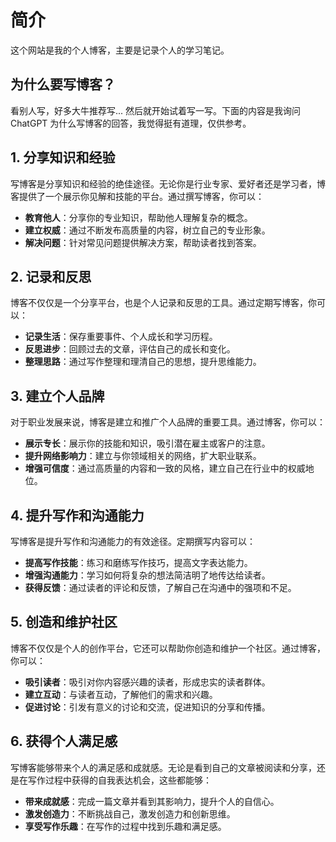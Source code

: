 # 简介

这个网站是我的个人博客，主要是记录个人的学习笔记。

## 为什么要写博客？

看别人写，好多大牛推荐写... 然后就开始试着写一写。下面的内容是我询问 ChatGPT 为什么写博客的回答，我觉得挺有道理，仅供参考。

## 1. 分享知识和经验

写博客是分享知识和经验的绝佳途径。无论你是行业专家、爱好者还是学习者，博客提供了一个展示你见解和技能的平台。通过撰写博客，你可以：
- **教育他人**：分享你的专业知识，帮助他人理解复杂的概念。
- **建立权威**：通过不断发布高质量的内容，树立自己的专业形象。
- **解决问题**：针对常见问题提供解决方案，帮助读者找到答案。

## 2. 记录和反思

博客不仅仅是一个分享平台，也是个人记录和反思的工具。通过定期写博客，你可以：
- **记录生活**：保存重要事件、个人成长和学习历程。
- **反思进步**：回顾过去的文章，评估自己的成长和变化。
- **整理思路**：通过写作整理和理清自己的思想，提升思维能力。

## 3. 建立个人品牌

对于职业发展来说，博客是建立和推广个人品牌的重要工具。通过博客，你可以：
- **展示专长**：展示你的技能和知识，吸引潜在雇主或客户的注意。
- **提升网络影响力**：建立与你领域相关的网络，扩大职业联系。
- **增强可信度**：通过高质量的内容和一致的风格，建立自己在行业中的权威地位。

## 4. 提升写作和沟通能力

写博客是提升写作和沟通能力的有效途径。定期撰写内容可以：
- **提高写作技能**：练习和磨练写作技巧，提高文字表达能力。
- **增强沟通能力**：学习如何将复杂的想法简洁明了地传达给读者。
- **获得反馈**：通过读者的评论和反馈，了解自己在沟通中的强项和不足。

## 5. 创造和维护社区

博客不仅仅是个人的创作平台，它还可以帮助你创造和维护一个社区。通过博客，你可以：
- **吸引读者**：吸引对你内容感兴趣的读者，形成忠实的读者群体。
- **建立互动**：与读者互动，了解他们的需求和兴趣。
- **促进讨论**：引发有意义的讨论和交流，促进知识的分享和传播。

## 6. 获得个人满足感

写博客能够带来个人的满足感和成就感。无论是看到自己的文章被阅读和分享，还是在写作过程中获得的自我表达机会，这些都能够：
- **带来成就感**：完成一篇文章并看到其影响力，提升个人的自信心。
- **激发创造力**：不断挑战自己，激发创造力和创新思维。
- **享受写作乐趣**：在写作的过程中找到乐趣和满足感。
